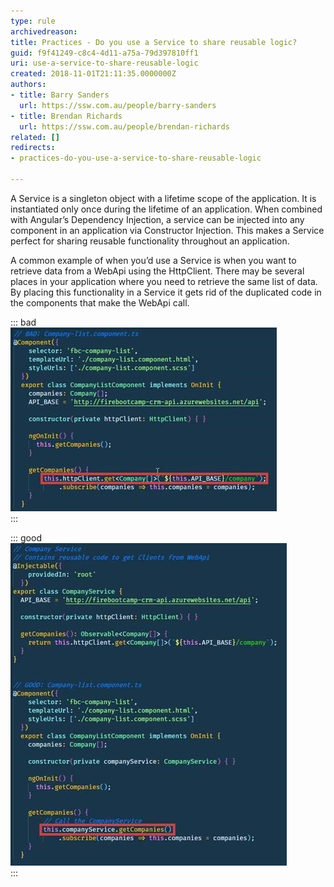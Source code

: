 ```yaml
---
type: rule
archivedreason: 
title: Practices - Do you use a Service to share reusable logic?
guid: f9f41249-c8c4-4d11-a75a-79d397810ff1
uri: use-a-service-to-share-reusable-logic
created: 2018-11-01T21:11:35.0000000Z
authors:
- title: Barry Sanders
  url: https://ssw.com.au/people/barry-sanders
- title: Brendan Richards
  url: https://ssw.com.au/people/brendan-richards
related: []
redirects:
- practices-do-you-use-a-service-to-share-reusable-logic

---
```


A Service is a singleton object with a lifetime scope of the application.  It is instantiated only once during the lifetime of an application.  When combined with Angular’s Dependency Injection, a service can be injected into any component in an application via Constructor Injection. This makes a Service perfect for sharing reusable functionality throughout an application.

<!--endintro-->

A common example of when you’d use a Service is when you want to retrieve data from a WebApi using the HttpClient. There may be several places in your application where you need to retrieve the same list of data. By placing this functionality in a Service it gets rid of the duplicated code in the components that make the WebApi call.


::: bad  
![Figure: Bad Example - Code that is reusable should be placed in a Service](/rules/use-a-service-to-share-reusable-logic/reusable-service-bad.jpg)  
:::


::: good  
![Figure: Good Example -  Reusable code is placed in a Service and the component calls the Service](/rules/use-a-service-to-share-reusable-logic/reusable-service-good.jpg)  
:::


